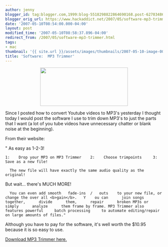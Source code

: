 ```yaml
---
author: jenny
blogger_id: tag:blogger.com,1999:blog-5518298822864690168.post-6270348640122407450
blogger_orig_url: https://www.hackaddict.net/2007/05/software-mp3-trimmer.html
date: '2007-05-10T08:54:00.000-04:00'
layout: post
modified_time: '2007-05-10T08:58:37.896-04:00'
redirect_from: /2007/05/software-mp3-trimmer.html
tags:
- mac
thumbnail: '{{ site.url }}/assets/images/thumbnails/2007-05-10-image-0000.gif'
title: 'Software:  MP3 Trimmer'
---
```


<img alt="" border="0" id="BLOGGER_PHOTO_ID_5062915140842803650" src="{{ site.url }}/assets/images/posts/2007-05-10-image-0000.gif" style="margin: 0px auto 10px; display: block; text-align: center;  width: 280px; height: 123px;"/>

Since I posted how to convert Youtube videos to MP3's yesterday I thought today I would post the software I use to trim down MP3's to just the parts that I want (a lot of you tube videos have unnecessary chatter or blank noise at the beginning).



From their website:



"  As easy as 1-2-3!   

    1:    Drop your MP3 on MP3 Trimmer    2:    Choose trimpoints     3:    Save as a new file!

      The new file will have exactly the same audio quality as the original!  

  

   But wait... there's MUCH MORE!   

      You can even add smooth   fade-ins  /   outs    to your new file, or change the over all <b>gain</b>.   Y    ou can      join songs      together,      divide      them,      repair      broken MP3s or simply      analyze      them frame by frame. MP3 Trimmer also features powerful     batch processing     to automate editing/repair on large amounts of files."



Although you have to pay for the software, it's well worth the $10.95 because it is so easy to use.



<a href="http://www.deepniner.net/mp3trimmer/">Download MP3 Trimmer here.</a>

    